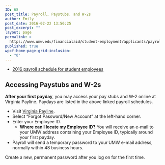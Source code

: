 ```yaml
---
ID: 68
post_title: Payroll, Paystubs, and W-2s
author: Emily
post_date: 2016-02-22 13:56:25
post_excerpt: ""
layout: page
permalink: >
  https://www.umw.edu/financialaid/student-employment/applicants/payroll/
published: true
wpcf-home-page-grid-inclusion:
  - "0"
---
```

<ul>
 	<li><a href="http://adminfinance.umw.edu/payroll/files/2013/08/2017-Pay-Calendar.pdf">2016 payroll schedule for student employees</a></li>
</ul>
<h2>Accessing Paystubs and W-2s</h2>
<strong>After your first payday</strong>, you may access your pay stubs and W-2 online at Virginia Payline. Paydays are listed in the above linked payroll schedules.
<ul>
 	<li>Visit <a href="https://payline.doa.virginia.gov/">Virginia Payline</a>.</li>
 	<li>Select “Forgot Password/New Account” at the left-hand corner.</li>
 	<li>Enter your Employee ID.
<ul>
 	<li><strong>Where can I locate my Employee ID?</strong> You will receive an e-mail to your UMW address containing your Employee ID, typically around your first payday.</li>
</ul>
</li>
 	<li>Payroll will send a temporary password to your UMW e-mail address, normally within 48 business hours.</li>
</ul>
Create a new, permanent password after you log on for the first time.